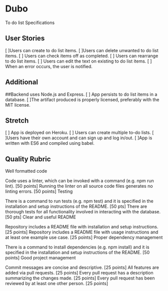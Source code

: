 # Dubo
To do list 
Specifications

## User Stories

[ ]Users can create to do list items.
[ ]Users can delete unwanted to do list items.
[ ] Users can check items off as completed.
[ ] Users can rearrange to do list items.
[ ] Users can edit the text on existing to do list items.
[ ] When an error occurs, the user is notified.


## Additional

 ##Backend uses Node.js and Express.
 [ ] App persists to do list items in a database.
 [ ]The artifact produced is properly licensed, preferably with the MIT license.

## Stretch

 [ ] App is deployed on Heroku.
 [ ] Users can create multiple to-do lists.
 [ ]Users have their own account and can sign up and log in/out.
 [ ]App is written with ES6 and compiled using babel.

## Quality Rubric

Well formatted code

Code uses a linter, which can be invoked with a command (e.g. npm run lint). [50 points]
Running the linter on all source code files generates no linting errors. [50 points]
Testing

There is a command to run tests (e.g. npm test) and it is specified in the installation and setup instructions of the README. [50 pts]
There are thorough tests for all functionality involved in interacting with the database. [50 pts]
Clear and useful README

Repository includes a README file with installation and setup instructions. [25 points]
Repository includes a README file with usage instructions and at least one example use case. [25 points]
Proper dependency management

There is a command to install dependencies (e.g. npm install) and it is specified in the installation and setup instructions of the README. [50 points]
Good project management

Commit messages are concise and descriptive. [25 points]
All features are added via pull requests. [25 points]
Every pull request has a description summarizing the changes made. [25 points]
Every pull request has been reviewed by at least one other person. [25 points]

